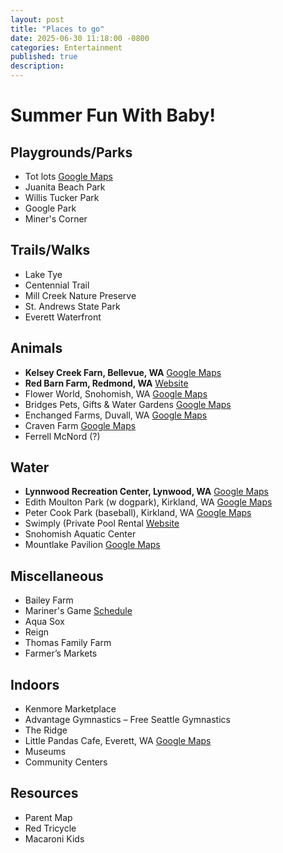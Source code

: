 ```yaml
---
layout: post
title: "Places to go"
date: 2025-06-30 11:18:00 -0800
categories: Entertainment 
published: true
description:
---
```


# Summer Fun With Baby!

## Playgrounds/Parks
- Tot lots [Google Maps](https://www.google.com/maps/place/Tot+Lot+Park/@47.6818535,-122.2074607,3a,75y,90t/data=!3m8!1e2!3m6!1sCIHM0ogKEICAgICyk8OOxgE!2e10!3e12!6shttps:%2F%2Flh3.googleusercontent.com%2Fgps-cs-s%2FAC9h4nqjAmSiC9KnzxMl-pDgntRYi2G1seEFUo9st2FRa5T2Z9gniO4a_hEhNyHCBcSG47AenMS26ZCwemLNNjqHyqHy4L7939CDM_ZBUbIYD3oQcZ8oxkbPIVNO4u1EFgqnxuLVn5lo5Q%3Dw203-h114-k-no!7i4032!8i2268!4m11!1m2!2m1!1sTot+lots!3m7!1s0x549012ef42950fef:0x5b9f1a68d2fad412!8m2!3d47.6818535!4d-122.2074607!10e5!15sCghUb3QgbG90c1oKIgh0b3QgbG90c5IBBHBhcmuqAT8QASoMIgh0b3QgbG90cygAMh8QASIbCeSkU8kHKrXl2vFLvwzi5TwZSxiXqJdzHypDMgwQAiIIdG90IGxvdHPgAQA!16s%2Fg%2F11b6cq2v3g?entry=ttu&g_ep=EgoyMDI1MDYyNi4wIKXMDSoASAFQAw%3D%3D)
- Juanita Beach Park  
- Willis Tucker Park  
- Google Park  
- Miner's Corner  

## Trails/Walks
- Lake Tye  
- Centennial Trail  
- Mill Creek Nature Preserve  
- St. Andrews State Park  
- Everett Waterfront  

## Animals
- **Kelsey Creek Farn, Bellevue, WA** [Google Maps](https://www.google.com/maps/place/Kelsey+Creek+Farm/@47.6038072,-122.1638997,3a,75y,90t/data=!3m8!1e2!3m6!1sCIHM0ogKEICAgIC-iZDBGA!2e10!3e12!6shttps:%2F%2Flh3.googleusercontent.com%2Fgps-cs-s%2FAC9h4nrUpeqILbQxuBwHh1iBZVCMDUVqEb8YsqzD_5cr8kDlYksqvEjjnHZed7QyjQc6n8_mjz1k1qG8_JFy_nQ-di-KfbM3FLVp5X0Jgvt7JhJYegnXhdjjapn61XvsfnLQzwZo-Vk%3Dw114-h86-k-no!7i8064!8i6048!4m7!3m6!1s0x54906c4222dadfc5:0xf7cdb0d956d7add2!8m2!3d47.6038072!4d-122.1638997!10e5!16s%2Fg%2F1tcvz3l5?entry=ttu&g_ep=EgoyMDI1MDYyNi4wIKXMDSoASAFQAw%3D%3D)
- **Red Barn Farm, Redmond, WA** [Website](https://redbarnfarm.com/)
- Flower World, Snohomish, WA [Google Maps](https://www.google.com/maps/place/Flower+World/@47.8179033,-122.1072926,3a,104y,90t/data=!3m8!1e2!3m6!1sAF1QipNXqwwrjHksYqlCkWnwxR-qlRCYGbXvod-Bvv3f!2e10!3e12!6shttps:%2F%2Flh3.googleusercontent.com%2Fp%2FAF1QipNXqwwrjHksYqlCkWnwxR-qlRCYGbXvod-Bvv3f%3Dw152-h86-k-no!7i720!8i405!4m7!3m6!1s0x549008fdebd0e43f:0xc830c8d7f57cf5c0!8m2!3d47.8175006!4d-122.1073211!10e5!16s%2Fg%2F1tpf6v1t?entry=ttu&g_ep=EgoyMDI1MDYyNi4wIKXMDSoASAFQAw%3D%3D)
- Bridges Pets, Gifts & Water Gardens [Google Maps](https://www.google.com/maps/place/Bridges+Pets,+Gifts+%26+Water+Gardens/@47.9452832,-122.1096444,3a,75y,90t/data=!3m8!1e2!3m6!1sCIHM0ogKEICAgICmq4q4YA!2e10!3e12!6shttps:%2F%2Flh3.googleusercontent.com%2Fgps-cs-s%2FAC9h4nr2W49TTN_QOQVXMa0Dbasllorasx6ZeK9Vv_57u4F-4uhn5CxLJ-PoGZoD3A8q7TvCR5oHlIFC2v9Rm8WSOud5zXShNmMSIAGebkx8_M6PUcXjqEd2JvjjMdmknu6GslNFK34R%3Dw114-h86-k-no!7i4000!8i3000!4m7!3m6!1s0x549aa980ee097b41:0x74f4a1039c20af30!8m2!3d47.9452832!4d-122.1096444!10e5!16s%2Fg%2F1v1tmt4l?entry=ttu&g_ep=EgoyMDI1MDYyNi4wIKXMDSoASAFQAw%3D%3D)
- Enchanged Farms, Duvall, WA  [Google Maps](https://www.google.com/maps/place/Enchanted+Farms+-+Must+Purchase+Tickets+Online+(No+Walk-Ins)/@47.7221418,-122.3340213,10.84z/data=!4m10!1m2!2m1!1salpaca+farm!3m6!1s0x549075a33de632d5:0x290c9d8aafbdbf0f!8m2!3d47.7130856!4d-121.9148386!15sCgthbHBhY2EgZmFybVoNIgthbHBhY2EgZmFybZIBBGZhcm2aASNDaFpEU1VoTk1HOW5TMFZKUTBGblNVTTVkalJZTVdObkVBRaoBRRABKg8iC2FscGFjYSBmYXJtKAAyHxABIhuk2ZFwbYdQOobBt3_OYQxTZAjLEzuhm6eSl2wyDxACIgthbHBhY2EgZmFybeABAPoBBAgAEEY!16s%2Fg%2F11r9q4t7m6?entry=ttu&g_ep=EgoyMDI1MDYyNi4wIKXMDSoASAFQAw%3D%3D)
- Craven Farm [Google Maps](https://www.google.com/maps/place/Craven+Farm/@47.8716125,-122.0777015,17z/data=!3m1!4b1!4m6!3m5!1s0x549aa806e20c7b4d:0x1c51c954ea3f5599!8m2!3d47.8716125!4d-122.0751266!16s%2Fg%2F1vpfj832?entry=ttu&g_ep=EgoyMDI1MDYyNi4wIKXMDSoASAFQAw%3D%3D)
- Ferrell McNord (?)  

## Water
- **Lynnwood Recreation Center, Lynwood, WA** [Google Maps](https://www.google.com/maps/place/Lynnwood+Recreation+Center/@47.826811,-122.293031,3a,75y,90t/data=!3m8!1e2!3m6!1sCIHM0ogKEICAgIDE6OCVIA!2e10!3e12!6shttps:%2F%2Flh3.googleusercontent.com%2Fgps-cs-s%2FAC9h4nrFVd0FPYhFVjMb5zZy2_-XkK9NLhZU31f-0ILiy9dcgaB1AOTl8BTXrw798cuebyOKQDmTnrEfbW-qU15w2zpZvn_4auIir5Uacxnhi1gcLgsuB7A5aOioL5pPS-wqnAtaEH8y%3Dw114-h86-k-no!7i4032!8i3024!4m11!1m2!2m1!1sLynnwood+Pool+!3m7!1s0x54900514541e1587:0x95890841564ce4ec!8m2!3d47.826811!4d-122.293031!10e5!15sCg1MeW5ud29vZCBQb29sWg8iDWx5bm53b29kIHBvb2ySARFyZWNyZWF0aW9uX2NlbnRlcpoBI0NoWkRTVWhOTUc5blMwVkpRMEZuU1VOd0xXRnlOMHgzRUFFqgFKCggvbS8wYl9ycxABKggiBHBvb2woADIfEAEiG2qLZnf5xvGMfFUJYePOb4amOW2JhsGFnAoEPTIREAIiDWx5bm53b29kIHBvb2zgAQD6AQQIJhBB!16s%2Fg%2F1tj4grds?entry=ttu&g_ep=EgoyMDI1MDYyNi4wIKXMDSoASAFQAw%3D%3D)   
- Edith Moulton Park (w dogpark), Kirkland, WA [Google Maps](https://www.google.com/maps/place/Edith+Moulton+Park/@47.7234841,-122.1970808,17z/data=!4m15!1m8!3m7!1s0x54900df344de99fb:0x4481b781a2b2ad22!2sEdith+Moulton+Park!8m2!3d47.7233517!4d-122.1967243!10e5!16s%2Fg%2F1tdvjwlv!3m5!1s0x54900df344de99fb:0x4481b781a2b2ad22!8m2!3d47.7233517!4d-122.1967243!16s%2Fg%2F1tdvjwlv?entry=ttu&g_ep=EgoyMDI1MDYyNi4wIKXMDSoASAFQAw%3D%3D)
- Peter Cook Park (baseball), Kirkland, WA [Google Maps](https://www.google.com/maps/place/Peter+Kirk+Park/@47.6769829,-122.204951,17z/data=!3m1!4b1!4m6!3m5!1s0x549012e8049127a5:0x5c555f1e6d1a0806!8m2!3d47.6769829!4d-122.2023761!16s%2Fg%2F1v46_13m?entry=ttu&g_ep=EgoyMDI1MDYyNi4wIKXMDSoASAFQAw%3D%3D)  
- Swimply (Private Pool Rental [Website](https://swimply.com/)  
- Snohomish Aquatic Center  
- Mountlake Pavilion  [Google Maps](https://www.google.com/maps/place/Mountlake+Terrace+Recreation+Pavilion/@47.7929252,-122.3052936,3a,75y,90t/data=!3m8!1e2!3m6!1sAF1QipMG6RBwXezrKY6xdRX9uVDIaS00zu5g6ZGQdvVJ!2e10!3e12!6shttps:%2F%2Flh3.googleusercontent.com%2Fp%2FAF1QipMG6RBwXezrKY6xdRX9uVDIaS00zu5g6ZGQdvVJ%3Dw129-h86-k-no!7i1728!8i1152!4m7!3m6!1s0x549010042e2bf245:0x955ff6fecc8971b7!8m2!3d47.7925322!4d-122.3052979!10e5!16s%2Fg%2F1v44dnzq?entry=ttu&g_ep=EgoyMDI1MDYyNi4wIKXMDSoASAFQAw%3D%3D)

## Miscellaneous
- Bailey Farm  
- Mariner's Game [Schedule](https://everout.com/seattle/events/seattle-mariners-2025-home-games/e182443/)
- Aqua Sox  
- Reign  
- Thomas Family Farm  
- Farmer’s Markets  

## Indoors
- Kenmore Marketplace  
- Advantage Gymnastics – Free Seattle Gymnastics  
- The Ridge  
- Little Pandas Cafe, Everett, WA [Google Maps](https://www.google.com/maps/place/Little+Pandas+Play+Cafe/@47.9057414,-122.2367929,3a,75y,90t/data=!3m8!1e2!3m6!1sAF1QipOT9wPcxZcUKpNHfmDEmVd6VcxdFCdlO_cHfYx4!2e10!3e12!6shttps:%2F%2Flh3.googleusercontent.com%2Fp%2FAF1QipOT9wPcxZcUKpNHfmDEmVd6VcxdFCdlO_cHfYx4%3Dw107-h86-k-no!7i4472!8i3577!4m7!3m6!1s0x54900718455fdf2f:0xf8316de9fd882c80!8m2!3d47.9057447!4d-122.2365568!10e5!16s%2Fg%2F11vx6ff82w?entry=ttu&g_ep=EgoyMDI1MDYyNi4wIKXMDSoASAFQAw%3D%3D) 
- Museums  
- Community Centers  

## Resources
- Parent Map  
- Red Tricycle  
- Macaroni Kids  

